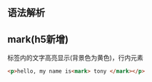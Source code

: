 ## 语法解析

## mark(h5新增)

标签内的文字高亮显示(背景色为黄色)，行内元素

```html
<p>hello, my name is<mark> tony </mark></p>
```
